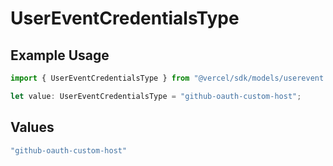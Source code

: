 # UserEventCredentialsType

## Example Usage

```typescript
import { UserEventCredentialsType } from "@vercel/sdk/models/userevent.js";

let value: UserEventCredentialsType = "github-oauth-custom-host";
```

## Values

```typescript
"github-oauth-custom-host"
```